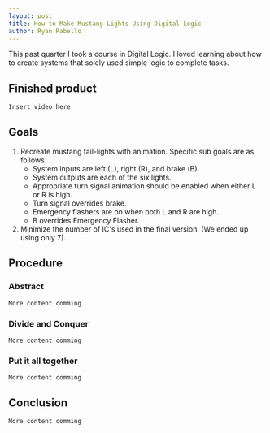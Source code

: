 ```yaml
---
layout: post
title: How to Make Mustang Lights Using Digital Logic
author: Ryan Rabello
---
```


This past quarter I took a course in Digital Logic. I loved learning about how to create systems that solely used simple logic to complete tasks.

## Finished product
`Insert video here`

## Goals

1. Recreate mustang tail-lights with animation. Specific sub goals are as follows.
    * System inputs are left (L), right (R), and brake (B).
    * System outputs are each of the six lights.
    * Appropriate turn signal animation should be enabled when either L or R is high.
    * Turn signal overrides brake.
    * Emergency flashers are on when both L and R are high.
    * B overrides Emergency Flasher.
2. Minimize the number of IC's used in the final version. (We ended up using only 7).

## Procedure

### Abstract

`More content comming`


### Divide and Conquer

`More content comming`


### Put it all together

`More content comming`


## Conclusion

`More content comming`
